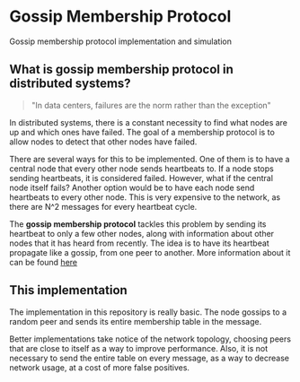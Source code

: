 # Gossip Membership Protocol

Gossip membership protocol implementation and simulation

## What is gossip membership protocol in distributed systems?

> "In data centers, failures are the norm rather than the exception"

In distributed systems, there is a constant necessity to find what nodes are up and which ones have failed. The goal of a membership protocol is to allow nodes to detect that other nodes have failed.

There are several ways for this to be implemented. One of them is to have a central node that every other node sends heartbeats to. If a node stops sending heartbeats, it is considered failed. However, what if the central node itself fails? Another option would be to have each node send heartbeats to every other node. This is very expensive to the network, as there are N^2 messages for every heartbeat cycle.

The **gossip membership protocol** tackles this problem by sending its heartbeat to only a few other nodes, along with information about other nodes that it has heard from recently. The idea is to have its heartbeat propagate like a gossip, from one peer to another. More information about it can be found [here](https://www.coursera.org/lecture/cloud-computing/2-3-gossip-style-membership-iisnX)

## This implementation

The implementation in this repository is really basic. The node gossips to a random peer and sends its entire membership table in the message.

Better implementations take notice of the network topology, choosing peers that are close to itself as a way to improve performance. Also, it is not necessary to send the entire table on every message, as a way to decrease network usage, at a cost of more false positives.

